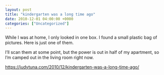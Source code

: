 ```yaml
---
layout: post
title: "kindergarten was a long time ago"
date: 2010-12-01 04:00:00 +0000
categories: ["Uncategorized"]
---
```


While I was at home, I only looked in one box. I found a small plastic bag of pictures. Here is just one of them.

[](http://www.flickr.com/photos/judytuna/5223578044/)

I’ll scan them at some point, but the power is out in half of my apartment, so I’m camped out in the living room right now.

https://judytuna.com/2010/12/kindergarten-was-a-long-time-ago/